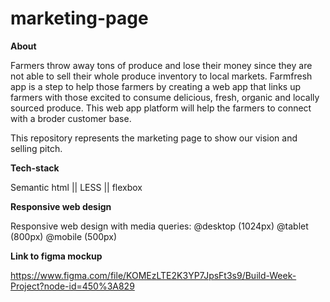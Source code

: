 # marketing-page

**About** <br/>

Farmers throw away tons of produce and lose their money since they are not able to sell their whole produce inventory to local markets. Farmfresh app is a step to help those farmers by creating a web app that links up farmers with those excited to consume delicious, fresh, organic and locally sourced produce. This web app platform will help the farmers to connect with a broder customer base.

This repository represents the marketing page to show our vision and selling pitch.


**Tech-stack** <br/>

Semantic html || LESS || flexbox 

**Responsive web design** <br/>

Responsive web design with media queries:
 @desktop (1024px)
 @tablet (800px)
 @mobile (500px)

**Link to figma mockup** <br/>

https://www.figma.com/file/KOMEzLTE2K3YP7JpsFt3s9/Build-Week-Project?node-id=450%3A829
